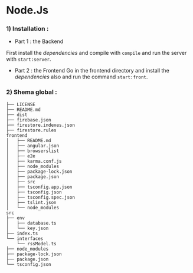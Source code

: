 # Node.Js

### 1) Installation :

   -  Part 1 : the Backend
   
   First install the *dependencies* and compile with `compile` and run the server with `start:server`.
   

   - Part 2 : the Frontend
   Go in the frontend directory and install the *dependencies* also and run the command `start:front`.


### 2) Shema global :


```
├── LICENSE
├── README.md
├── dist
├── firebase.json
├── firestore.indexes.json
├── firestore.rules
frontend
│   ├── README.md
│   ├── angular.json
│   ├── browserslist
│   ├── e2e
│   ├── karma.conf.js
│   ├── node_modules
│   ├── package-lock.json
│   ├── package.json
│   ├── src
│   ├── tsconfig.app.json
│   ├── tsconfig.json
│   ├── tsconfig.spec.json
│   ├── tslint.json
│   └── node_modules
src
├── env
│   ├── database.ts
│   └── key.json
├── index.ts
└── interfaces
    └── rssModel.ts
├── node_modules
├── package-lock.json
├── package.json
└── tsconfig.json
```
